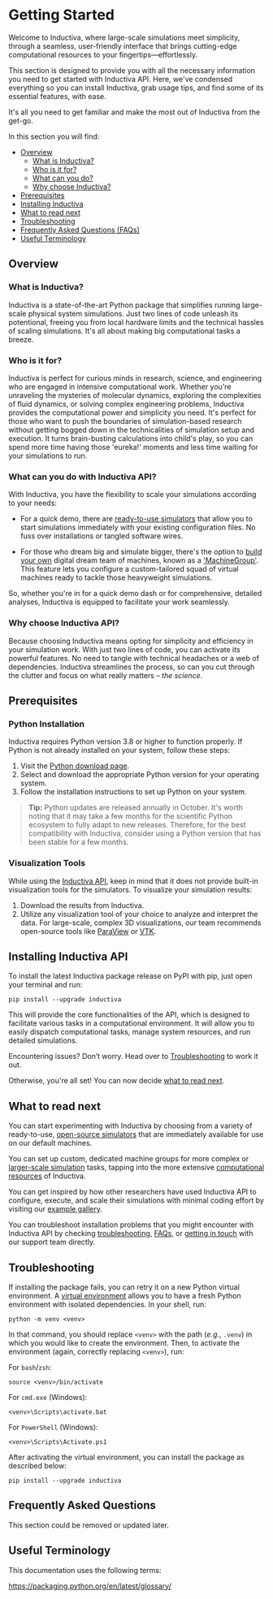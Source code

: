 # Getting Started
Welcome to Inductiva, where large-scale simulations meet simplicity, through a 
seamless, user-friendly interface that brings cutting-edge computational resources 
to your fingertips—effortlessly.

This section is designed to provide you with all the necessary information you 
need to get started with Inductiva API. Here, we've condensed everything so you 
can install Inductiva, grab usage tips, and find some of its essential features, 
with ease.

It's all you need to get familiar and make the most out of Inductiva from the 
get-go.

In this section you will find:

* [Overview]()
    * [What is Inductiva?]()
    * [Who is it for?]()
    * [What can you do?]()
    * [Why choose Inductiva?]()
* [Prerequisites]()
* [Installing Inductiva]()
* [What to read next]()
* [Troubleshooting]()
* [Frequently Asked Questions (FAQs)]()
* [Useful Terminology]()


## Overview
### What is Inductiva?
Inductiva is a state-of-the-art Python package that simplifies running large-scale 
physical system simulations. Just two lines of code unleash its potentional, freeing 
you from local hardware limits and the technical hassles of scaling simulations. 
It's all about making big computational tasks a breeze.

### Who is it for?
Inductiva is perfect for curious minds in research, science, and engineering who 
are engaged in intensive computational work. Whether you're unraveling the mysteries 
of molecular dynamics, exploring the complexities of fluid dynamics, or solving 
complex engineering problems, Inductiva provides the computational power and simplicity 
you need. It's perfect for those who want to push the boundaries of simulation-based 
research without getting bogged down in the technicalities of simulation setup and 
execution. It turns brain-busting calculations into child's play, so you can spend 
more time having those 'eureka!' moments and less time waiting for your simulations 
to run.

### What can you do with Inductiva API?
With Inductiva, you have the flexibility to scale your simulations according to 
your needs:

* For a quick demo, there are [ready-to-use simulators]() that allow you to start 
simulations immediately with your existing configuration files. No fuss over 
installations or tangled software wires. 

* For those who dream big and simulate bigger, there's the option to [build your own]() 
digital dream team of machines, known as a ['MachineGroup'](). This feature lets 
you configure a custom-tailored squad of virtual machines ready to tackle those 
heavyweight simulations. 

So, whether you're in for a quick demo dash or for comprehensive, detailed analyses, 
Inductiva is equipped to facilitate your work seamlessly.

### Why choose Inductiva API?
Because choosing Inductiva means opting for simplicity and efficiency in your 
simulation work. With just two lines of code, you can activate its powerful features. 
No need to tangle with technical headaches or a web of dependencies. Inductiva 
streamlines the process, so can you cut through the clutter and focus on what 
really matters – *the science*.

## Prerequisites

### Python Installation
Inductiva requires Python version 3.8 or higher to function properly. If Python 
is not already installed on your system, follow these steps:

1. Visit the [Python download page](https://www.python.org/downloads/).
2. Select and download the appropriate Python version for your operating system.
3. Follow the installation instructions to set up Python on your system.

> **Tip:** Python updates are released annually in October. It's worth noting that 
it may take a few months for the scientific Python ecosystem to fully adapt to new 
releases. Therefore, for the best compatibility with Inductiva, consider using a 
Python version that has been stable for a few months.

### Visualization Tools
While using the [Inductiva API](), keep in mind that it does not provide built-in 
visualization tools for the simulators. To visualize your simulation results:

1. Download the results from Inductiva.
2. Utilize any visualization tool of your choice to analyze and interpret the data. 
For large-scale, complex 3D visualizations, our team recommends open-source tools 
like [ParaView](https://www.paraview.org/download/) or [VTK](https://vtk.org/download/).

## Installing Inductiva API

To install the latest Inductiva package release on PyPI with pip, just open your 
terminal and run:

```
pip install --upgrade inductiva
```

This will provide the core functionalities of the API, which is designed to facilitate 
various tasks in a computational environment. It will allow you to easily dispatch 
computational tasks, manage system resources, and run detailed simulations.

Encountering issues? Don’t worry. Head over to [Troubleshooting]() to work it out.

Otherwise, you're all set! You can now decide [what to read next]().

## What to read next

You can start experimenting with Inductiva by choosing from a variety of ready-to-use, 
[open-source simulators]() that are immediately available for use on our default 
machines.

You can set up custom, dedicated machine groups for more complex or [larger-scale simulation]() 
tasks, tapping into the more extensive [computational resources]() of Inductiva.

You can get inspired by how other researchers have used Inductiva API to configure, 
execute, and scale their simulations with minimal coding effort by visiting our 
[example gallery]().

You can troubleshoot installation problems that you might encounter with Inductiva 
API by checking [troubleshooting](#troubleshooting), [FAQs](), or [getting in touch]() 
with our support team directly.

## Troubleshooting

If installing the package fails, you can retry it on a new Python virtual environment. 
A [virtual environment](https://docs.python.org/3/library/venv.html) allows you to 
have a fresh Python environment with isolated dependencies. In your shell, run:

```
python -m venv <venv>
```

In that command, you should replace `<venv>` with the path (*e.g.*, `.venv`) in 
which you would like to create the environment. Then, to activate the environment 
(again, correctly replacing `<venv>`), run:

For `bash`/`zsh`:

```
source <venv>/bin/activate
```

For `cmd.exe` (Windows):

```
<venv>\Scripts\activate.bat
```

For `PowerShell` (Windows):
```
<venv>\Scripts\Activate.ps1
```

After activating the virtual environment, you can install the package as described 
below:

```
pip install --upgrade inductiva
```

## Frequently Asked Questions
This section could be removed or updated later.
## Useful Terminology
This documentation uses the following terms:

https://packaging.python.org/en/latest/glossary/ 
